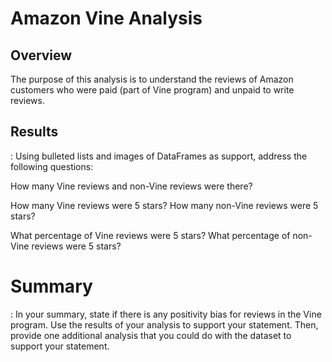 # Amazon Vine Analysis

## Overview
The purpose of this analysis is to understand the reviews of Amazon customers who were paid (part of Vine program) and unpaid to write reviews.

## Results
: Using bulleted lists and images of DataFrames as support, address the following questions:

How many Vine reviews and non-Vine reviews were there?

How many Vine reviews were 5 stars? How many non-Vine reviews were 5 stars?

What percentage of Vine reviews were 5 stars? What percentage of non-Vine reviews were 5 stars?

# Summary
: In your summary, state if there is any positivity bias for reviews in the Vine program. Use the results of your analysis to support your statement. Then, provide one additional analysis that you could do with the dataset to support your statement.
